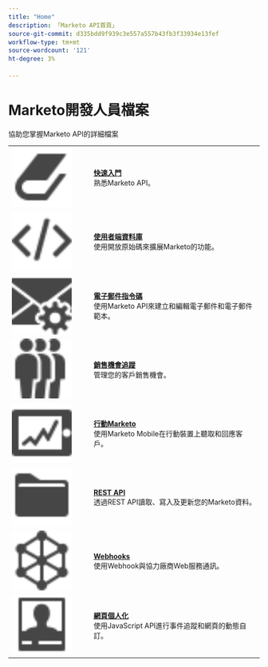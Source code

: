 ```yaml
---
title: "Home"
description: 「Marketo API首頁」
source-git-commit: d335bdd9f939c3e557a557b43fb3f33934e13fef
workflow-type: tm+mt
source-wordcount: '121'
ht-degree: 3%

---
```



# Marketo開發人員檔案

協助您掌握Marketo API的詳細檔案

<table>
  <tr>
    <td width="150"><img alt="快速入門" src="assets/Smock_Book_18_N.svg" width="120px"/></td>
    <td><a href="getting-started.md"><strong>快速入門</strong></a>
      <div>熟悉Marketo API。</div></td>
  </tr>
  <tr>
    <td><img alt="使用者端資料庫" src="assets/Smock_Code_18_N.svg" width="120px"></td>
    <td><a href="https://github.com/Marketo/Community-Supported-Client-Libraries"><strong>使用者端資料庫</strong></a>
      <div>使用開放原始碼來擴展Marketo的功能。</div></td>
  </tr>
  <tr>
    <td width="150px"><img alt="電子郵件指令碼" src="assets/Smock_EmailGear_18_N.svg" width="120px"/></td>
    <td><a href="rest-api/emails.md"><strong>電子郵件指令碼</strong></a>
      <div>使用Marketo API來建立和編輯電子郵件和電子郵件範本。</div></td>
  </tr>
  <tr>
    <td width="150px"><img alt="銷售機會追蹤" src="assets/Smock_PeopleGroup_18_N.svg" width="120px"></td>
    <td><a href="javascript-api/lead-tracking.md"><strong>銷售機會追蹤</strong></a><br>
      <div>管理您的客戶銷售機會。</div></td>
  </tr>
  <tr>
    <td width="150px"><img alt="行動Marketo" src="assets/Smock_MobileServices_18_N.svg" width="120px"/></td>
    <td><a href="mobile/mobile.md"><strong>行動Marketo</strong></a>
      <div>使用Marketo Mobile在行動裝置上聽取和回應客戶。</div></td>
  </tr>
  <tr>
    <td width="150"><img alt="REST API" src="assets/Smock_AppleFiles_18_N.svg" width="120px"/></td>
    <td><a href="https://developer.adobe.com/marketo-apis/"><strong>REST API</strong></a>
      <div>透過REST API讀取、寫入及更新您的Marketo資料。</div></td>
  </tr>
  <tr>
    <td width="150px"><img alt="Webhooks" src="assets/Smock_SocialNetwork_18_N.svg" width="120px"/></td>
    <td><a href="webhooks/webhooks.md"><strong>Webhooks</strong></a>
      <div>使用Webhook與協力廠商Web服務通訊。</div></td>
  </tr>
  <tr>
    <td width="150px"><img alt="網頁個人化" src="assets/Smock_PersonalizationField_18_N.svg" width="120px"></td>
    <td><a href="javascript-api/web-personalization.md"><strong>網頁個人化</strong></a>
      <div>使用JavaScript API進行事件追蹤和網頁的動態自訂。</div></td>
  </tr>
</table>

